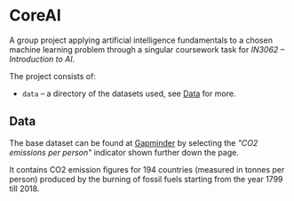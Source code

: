 # CoreAI

A group project applying artificial intelligence fundamentals to a chosen machine learning problem through a singular coursework task for *IN3062 – Introduction to AI*.

The project consists of:
* `data` – a directory of the datasets used, see [Data](#data) for more.

## Data

The base dataset can be found at [Gapminder](https://www.gapminder.org/data/) by selecting the *"CO2 emissions per person"* indicator shown further down the page.

It contains CO2 emission figures for 194 countries (measured in tonnes per person) produced by the burning of fossil fuels starting from the year 1799 till 2018.
